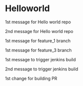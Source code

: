 # Helloworld

1st message for Hello world repo

2nd message for Hello world repo

1st message for feature_1 branch

1st message for feature_3 branch

1st message to trigger jenkins build

2nd message to trigger jenkins build

1st change for building PR